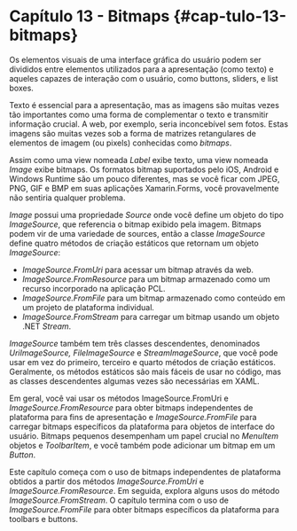 # Capítulo 13 - Bitmaps {#cap-tulo-13-bitmaps}

Os elementos visuais de uma interface gráfica do usuário podem ser divididos entre elementos utilizados para a apresentação (como texto) e aqueles capazes de interação com o usuário, como buttons, sliders, e list boxes.

Texto é essencial para a apresentação, mas as imagens são muitas vezes tão importantes como uma forma de complementar o texto e transmitir informação crucial. A web, por exemplo, seria inconcebível sem fotos. Estas imagens são muitas vezes sob a forma de matrizes retangulares de elementos de imagem (ou pixels) conhecidas como _bitmaps_.

Assim como uma view nomeada _Label_ exibe texto, uma view nomeada _Image_ exibe bitmaps. Os formatos bitmap suportados pelo iOS, Android e Windows Runtime são um pouco diferentes, mas se você ficar com JPEG, PNG, GIF e BMP em suas aplicações Xamarin.Forms, você provavelmente não sentiria qualquer problema.

_Image_ possui uma propriedade _Source_ onde você define um objeto do tipo _ImageSource_, que referencia o bitmap exibido pela imagem. Bitmaps podem vir de uma variedade de sources, então a classe _ImageSource_ define quatro métodos de criação estáticos que retornam um objeto _ImageSource_:

*   _ImageSource.FromUri_ para acessar um bitmap através da web.
*   _ImageSource.FromResource_ para um bitmap armazenado como um recurso incorporado na aplicação PCL.
*   _ImageSource.FromFile_ para um bitmap armazenado como conteúdo em um projeto de plataforma individual.
*   _ImageSource.FromStream_ para carregar um bitmap usando um objeto .NET _Stream_.

_ImageSource_ também tem três classes descendentes, denominados _UriImageSource, FileImageSource_ e _StreamImageSource_, que você pode usar em vez do primeiro, terceiro e quarto métodos de criação estáticos. Geralmente, os métodos estáticos são mais fáceis de usar no código, mas as classes descendentes algumas vezes são necessárias em XAML.

Em geral, você vai usar os métodos ImageSource.FromUri e _ImageSource.FromResource_ para obter bitmaps independentes de plataforma para fins de apresentação e _ImageSource.FromFile_ para carregar bitmaps específicos da plataforma para objetos de interface do usuário. Bitmaps pequenos desempenham um papel crucial no _MenuItem_ objetos e _ToolbarItem_, e você também pode adicionar um bitmap em um _Button_.

Este capítulo começa com o uso de bitmaps independentes de plataforma obtidos a partir dos métodos _ImageSource.FromUri_ e _ImageSource.FromResource_. Em seguida, explora alguns usos do método _ImageSource.FromStream_. O capítulo termina com o uso de _ImageSource.FromFile_ para obter bitmaps específicos da plataforma para toolbars e buttons.